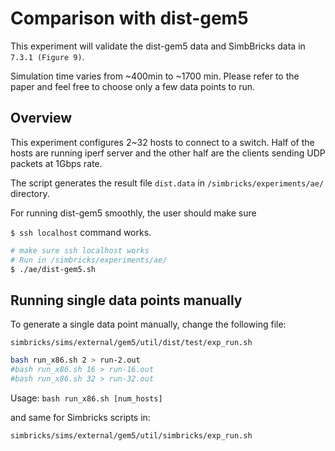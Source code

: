 # Comparison with dist-gem5

This experiment will validate the dist-gem5 data and SimbBricks data in `7.3.1 (Figure 9)`.  

Simulation time varies from ~400min to ~1700 min. Please refer to the paper and feel free to choose only a few data points to run. 

## Overview

This experiment configures 2~32 hosts to connect to a switch. Half of the hosts are running iperf server and the other half are the clients sending UDP packets at 1Gbps rate.

The script generates the result file `dist.data` in `/simbricks/experiments/ae/` directory.

For running dist-gem5 smoothly, the user should make sure 

`$ ssh localhost` command works.

```bash
# make sure ssh localhost works
# Run in /simbricks/experiments/ae/
$ ./ae/dist-gem5.sh

```

## Running single data points manually

To generate a single data point manually, change the following file:

`simbricks/sims/external/gem5/util/dist/test/exp_run.sh` 

```bash
bash run_x86.sh 2 > run-2.out
#bash run_x86.sh 16 > run-16.out
#bash run_x86.sh 32 > run-32.out
```

Usage: `bash run_x86.sh [num_hosts]` 

and same for Simbricks scripts in:

`simbricks/sims/external/gem5/util/simbricks/exp_run.sh`